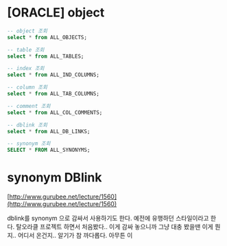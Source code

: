 
# [ORACLE] object

```sql 
-- object 조회
select * from ALL_OBJECTS;
```

```sql 
-- table 조회
select * from ALL_TABLES;
```

```sql 
-- index 조회
select * from ALL_IND_COLUMNS;
```

```sql 
-- column 조회
select * from ALL_TAB_COLUMNS;
```

```sql 
-- comment 조회
select * from ALL_COL_COMMENTS;
```

```sql 
-- dblink 조회
select * from ALL_DB_LINKS;
```

```sql 
-- synonym 조회
SELECT * FROM ALL_SYNONYMS;
```

# synonym DBlink

[http://www.gurubee.net/lecture/1560](http://www.gurubee.net/lecture/1560)

dblink를 synonym 으로 감싸서 사용하기도 한다. 예전에 유행하던 스타일이라고 한다. 탈오라클 프로젝트 하면서 처음봤다.. 이게 감싸 놓으니까 그냥 대충 봤을땐 이게 뭔지.. 어디서 온건지.. 알기가 참 까다롭다. 아무튼 이
<!--stackedit_data:
eyJoaXN0b3J5IjpbLTE1MjI3NTE5MTFdfQ==
-->